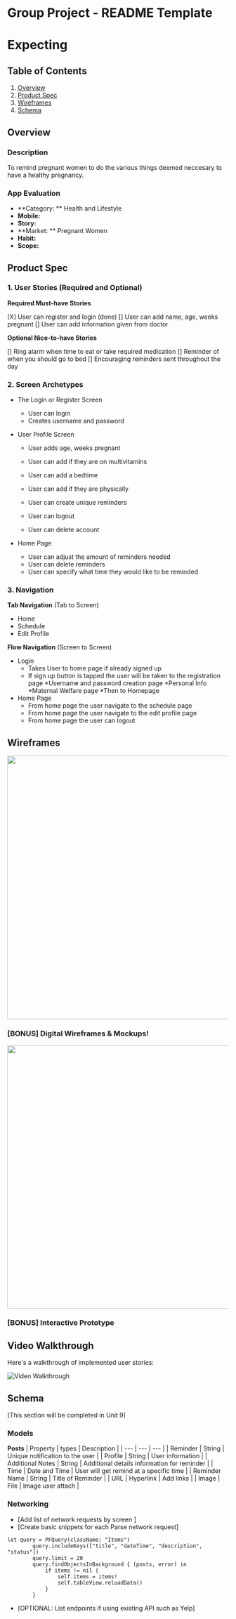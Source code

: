 
Group Project - README Template
===

# Expecting

## Table of Contents
1. [Overview](#Overview)
1. [Product Spec](#Product-Spec)
1. [Wireframes](#Wireframes)
2. [Schema](#Schema)

## Overview
### Description

To remind pregnant women to do the various things deemed neccesary to have a healthy pregnancy.

### App Evaluation

- **Category: ** Health and Lifestyle
- **Mobile:**
- **Story:**
- **Market: ** Pregnant Women
- **Habit:**
- **Scope:**

## Product Spec

### 1. User Stories (Required and Optional)

**Required Must-have Stories**

[X] User can register and login (done)
[] User can add name, age, weeks pregnant
[] User can add information given from doctor

**Optional Nice-to-have Stories**

[] Ring alarm when time to eat or take required medication
[] Reminder of when you should go to bed
[] Encouraging reminders sent throughout the day


### 2. Screen Archetypes

* The Login or Register Screen 
   * User can login
   * Creates username and password
   
* User Profile Screen 
   * User adds age, weeks pregnant
   * User can add if they are on multivitamins
   * User can add a bedtime
   * User can add if they are physically
   * User can create unique reminders 

   * User can logout
   * User can delete account

* Home Page
   * User can adjust the amount of reminders needed
   * User can delete reminders
   * User can specify what time they would like to be reminded 
   
### 3. Navigation

**Tab Navigation** (Tab to Screen)

* Home
* Schedule
* Edit Profile

**Flow Navigation** (Screen to Screen)

* Login
   * Takes User to home page if already signed up
   * If sign up button is tapped the user will be taken to the registration page
       *Username and password creation page
       *Personal Info
       *Maternal Welfare page
       *Then to Homepage
* Home Page
   * From home page the user navigate to the schedule page
   * From home page the user navigate to the edit profile page
   * From home page the user can logout

## Wireframes

<img src="https://i.imgur.com/41dXEGu.jpg" width=600 >

### [BONUS] Digital Wireframes & Mockups!
<img src="https://i.imgur.com/sB6dYim.jpg" width=600 >

### [BONUS] Interactive Prototype

## Video Walkthrough

Here's a walkthrough of implemented user stories:

<img src='http://g.recordit.co/OoCElfrSOo.gif' title='Video Walkthrough' width='' alt='Video Walkthrough' />

## Schema 
[This section will be completed in Unit 9]
### Models
**Posts**
| Property | types | Description |
| --- | --- | --- |
| Reminder | String | Unique notification to the user |
| Profile | String | User information |
| Additional Notes | String | Additional details information for reminder |
| Time | Date and Time | User will get remind at a specific time |
| Reminder Name | String | Title of Reminder |
| URL | Hyperlink | Add links |
| Image | File | Image user attach |
### Networking
- [Add list of network requests by screen ]
- [Create basic snippets for each Parse network request]

```
let query = PFQuery(className: "Items")
        query.includeKeys(["title", "dateTime", "description", "status"])
        query.limit = 20
        query.findObjectsInBackground { (posts, error) in
            if items != nil {
                self.items = items!
                self.tableView.reloadData()
            }
        }
```


    
- [OPTIONAL: List endpoints if using existing API such as Yelp]
